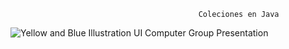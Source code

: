                                               Coleciones en Java

![Yellow and Blue Illustration UI Computer Group Presentation](https://github.com/user-attachments/assets/1252f8a3-76c3-4e6e-80a5-8855e55769dc)

